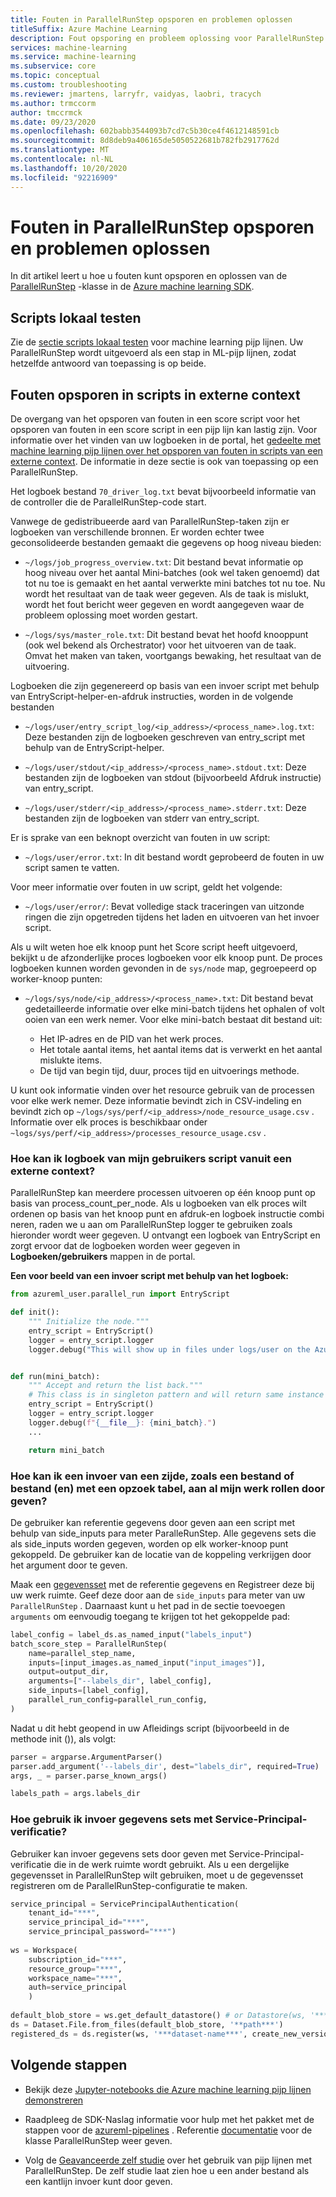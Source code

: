 ```yaml
---
title: Fouten in ParallelRunStep opsporen en problemen oplossen
titleSuffix: Azure Machine Learning
description: Fout opsporing en probleem oplossing voor ParallelRunStep in machine learning-pijp lijnen in de Azure Machine Learning SDK voor python. Leer veelvoorkomende Valk uilen voor het ontwikkelen met pijp lijnen en tips voor het oplossen van fouten in scripts voor en tijdens externe uitvoering.
services: machine-learning
ms.service: machine-learning
ms.subservice: core
ms.topic: conceptual
ms.custom: troubleshooting
ms.reviewer: jmartens, larryfr, vaidyas, laobri, tracych
ms.author: trmccorm
author: tmccrmck
ms.date: 09/23/2020
ms.openlocfilehash: 602babb3544093b7cd7c5b30ce4f4612148591cb
ms.sourcegitcommit: 8d8deb9a406165de5050522681b782fb2917762d
ms.translationtype: MT
ms.contentlocale: nl-NL
ms.lasthandoff: 10/20/2020
ms.locfileid: "92216909"
---
```

# <a name="debug-and-troubleshoot-parallelrunstep"></a>Fouten in ParallelRunStep opsporen en problemen oplossen


In dit artikel leert u hoe u fouten kunt opsporen en oplossen van de [ParallelRunStep](https://docs.microsoft.com/python/api/azureml-pipeline-steps/azureml.pipeline.steps.parallel_run_step.parallelrunstep?view=azure-ml-py&preserve-view=true) -klasse in de [Azure machine learning SDK](https://docs.microsoft.com/python/api/overview/azure/ml/intro?view=azure-ml-py&preserve-view=true).

## <a name="testing-scripts-locally"></a>Scripts lokaal testen

Zie de [sectie scripts lokaal testen](how-to-debug-visual-studio-code.md#debug-and-troubleshoot-machine-learning-pipelines) voor machine learning pijp lijnen. Uw ParallelRunStep wordt uitgevoerd als een stap in ML-pijp lijnen, zodat hetzelfde antwoord van toepassing is op beide.

## <a name="debugging-scripts-from-remote-context"></a>Fouten opsporen in scripts in externe context

De overgang van het opsporen van fouten in een score script voor het opsporen van fouten in een score script in een pijp lijn kan lastig zijn. Voor informatie over het vinden van uw logboeken in de portal, het [gedeelte met machine learning pijp lijnen over het opsporen van fouten in scripts van een externe context](how-to-debug-pipelines.md). De informatie in deze sectie is ook van toepassing op een ParallelRunStep.

Het logboek bestand `70_driver_log.txt` bevat bijvoorbeeld informatie van de controller die de ParallelRunStep-code start.

Vanwege de gedistribueerde aard van ParallelRunStep-taken zijn er logboeken van verschillende bronnen. Er worden echter twee geconsolideerde bestanden gemaakt die gegevens op hoog niveau bieden:

- `~/logs/job_progress_overview.txt`: Dit bestand bevat informatie op hoog niveau over het aantal Mini-batches (ook wel taken genoemd) dat tot nu toe is gemaakt en het aantal verwerkte mini batches tot nu toe. Nu wordt het resultaat van de taak weer gegeven. Als de taak is mislukt, wordt het fout bericht weer gegeven en wordt aangegeven waar de probleem oplossing moet worden gestart.

- `~/logs/sys/master_role.txt`: Dit bestand bevat het hoofd knooppunt (ook wel bekend als Orchestrator) voor het uitvoeren van de taak. Omvat het maken van taken, voortgangs bewaking, het resultaat van de uitvoering.

Logboeken die zijn gegenereerd op basis van een invoer script met behulp van EntryScript-helper-en-afdruk instructies, worden in de volgende bestanden

- `~/logs/user/entry_script_log/<ip_address>/<process_name>.log.txt`: Deze bestanden zijn de logboeken geschreven van entry_script met behulp van de EntryScript-helper.

- `~/logs/user/stdout/<ip_address>/<process_name>.stdout.txt`: Deze bestanden zijn de logboeken van stdout (bijvoorbeeld Afdruk instructie) van entry_script.

- `~/logs/user/stderr/<ip_address>/<process_name>.stderr.txt`: Deze bestanden zijn de logboeken van stderr van entry_script.

Er is sprake van een beknopt overzicht van fouten in uw script:

- `~/logs/user/error.txt`: In dit bestand wordt geprobeerd de fouten in uw script samen te vatten.

Voor meer informatie over fouten in uw script, geldt het volgende:

- `~/logs/user/error/`: Bevat volledige stack traceringen van uitzonde ringen die zijn opgetreden tijdens het laden en uitvoeren van het invoer script.

Als u wilt weten hoe elk knoop punt het Score script heeft uitgevoerd, bekijkt u de afzonderlijke proces logboeken voor elk knoop punt. De proces logboeken kunnen worden gevonden in de `sys/node` map, gegroepeerd op worker-knoop punten:

- `~/logs/sys/node/<ip_address>/<process_name>.txt`: Dit bestand bevat gedetailleerde informatie over elke mini-batch tijdens het ophalen of volt ooien van een werk nemer. Voor elke mini-batch bestaat dit bestand uit:

    - Het IP-adres en de PID van het werk proces. 
    - Het totale aantal items, het aantal items dat is verwerkt en het aantal mislukte items.
    - De tijd van begin tijd, duur, proces tijd en uitvoerings methode.

U kunt ook informatie vinden over het resource gebruik van de processen voor elke werk nemer. Deze informatie bevindt zich in CSV-indeling en bevindt zich op `~/logs/sys/perf/<ip_address>/node_resource_usage.csv` . Informatie over elk proces is beschikbaar onder `~logs/sys/perf/<ip_address>/processes_resource_usage.csv` .

### <a name="how-do-i-log-from-my-user-script-from-a-remote-context"></a>Hoe kan ik logboek van mijn gebruikers script vanuit een externe context?
ParallelRunStep kan meerdere processen uitvoeren op één knoop punt op basis van process_count_per_node. Als u logboeken van elk proces wilt ordenen op basis van het knoop punt en afdruk-en logboek instructie combi neren, raden we u aan om ParallelRunStep logger te gebruiken zoals hieronder wordt weer gegeven. U ontvangt een logboek van EntryScript en zorgt ervoor dat de logboeken worden weer gegeven in **Logboeken/gebruikers** mappen in de portal.

**Een voor beeld van een invoer script met behulp van het logboek:**
```python
from azureml_user.parallel_run import EntryScript

def init():
    """ Initialize the node."""
    entry_script = EntryScript()
    logger = entry_script.logger
    logger.debug("This will show up in files under logs/user on the Azure portal.")


def run(mini_batch):
    """ Accept and return the list back."""
    # This class is in singleton pattern and will return same instance as the one in init()
    entry_script = EntryScript()
    logger = entry_script.logger
    logger.debug(f"{__file__}: {mini_batch}.")
    ...

    return mini_batch
```

### <a name="how-could-i-pass-a-side-input-such-as-a-file-or-files-containing-a-lookup-table-to-all-my-workers"></a>Hoe kan ik een invoer van een zijde, zoals een bestand of bestand (en) met een opzoek tabel, aan al mijn werk rollen door geven?

De gebruiker kan referentie gegevens door geven aan een script met behulp van side_inputs para meter ParalleRunStep. Alle gegevens sets die als side_inputs worden gegeven, worden op elk worker-knoop punt gekoppeld. De gebruiker kan de locatie van de koppeling verkrijgen door het argument door te geven.

Maak een [gegevensset](https://docs.microsoft.com/python/api/azureml-core/azureml.core.dataset.dataset?view=azure-ml-py&preserve-view=true) met de referentie gegevens en Registreer deze bij uw werk ruimte. Geef deze door aan de `side_inputs` para meter van uw `ParallelRunStep` . Daarnaast kunt u het pad in de sectie toevoegen `arguments` om eenvoudig toegang te krijgen tot het gekoppelde pad:

```python
label_config = label_ds.as_named_input("labels_input")
batch_score_step = ParallelRunStep(
    name=parallel_step_name,
    inputs=[input_images.as_named_input("input_images")],
    output=output_dir,
    arguments=["--labels_dir", label_config],
    side_inputs=[label_config],
    parallel_run_config=parallel_run_config,
)
```

Nadat u dit hebt geopend in uw Afleidings script (bijvoorbeeld in de methode init ()), als volgt:

```python
parser = argparse.ArgumentParser()
parser.add_argument('--labels_dir', dest="labels_dir", required=True)
args, _ = parser.parse_known_args()

labels_path = args.labels_dir
```

### <a name="how-to-use-input-datasets-with-service-principal-authentication"></a>Hoe gebruik ik invoer gegevens sets met Service-Principal-verificatie?

Gebruiker kan invoer gegevens sets door geven met Service-Principal-verificatie die in de werk ruimte wordt gebruikt. Als u een dergelijke gegevensset in ParallelRunStep wilt gebruiken, moet u de gegevensset registreren om de ParallelRunStep-configuratie te maken.

```python
service_principal = ServicePrincipalAuthentication(
    tenant_id="***",
    service_principal_id="***",
    service_principal_password="***")
 
ws = Workspace(
    subscription_id="***",
    resource_group="***",
    workspace_name="***",
    auth=service_principal
    )
 
default_blob_store = ws.get_default_datastore() # or Datastore(ws, '***datastore-name***') 
ds = Dataset.File.from_files(default_blob_store, '**path***')
registered_ds = ds.register(ws, '***dataset-name***', create_new_version=True)
```

## <a name="next-steps"></a>Volgende stappen

* Bekijk deze [Jupyter-notebooks die Azure machine learning pijp lijnen demonstreren](https://github.com/Azure/MachineLearningNotebooks/tree/master/how-to-use-azureml/machine-learning-pipelines)

* Raadpleeg de SDK-Naslag informatie voor hulp met het pakket met de stappen voor de [azureml-pipelines](https://docs.microsoft.com/python/api/azureml-pipeline-steps/azureml.pipeline.steps?view=azure-ml-py&preserve-view=true) . Referentie [documentatie](https://docs.microsoft.com/python/api/azureml-pipeline-steps/azureml.pipeline.steps.parallelrunstep?view=azure-ml-py&preserve-view=true) voor de klasse ParallelRunStep weer geven.

* Volg de [Geavanceerde zelf studie](tutorial-pipeline-batch-scoring-classification.md) over het gebruik van pijp lijnen met ParallelRunStep. De zelf studie laat zien hoe u een ander bestand als een kantlijn invoer kunt door geven. 
